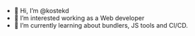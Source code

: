 - 👋 Hi, I’m @kostekd
- 👀 I’m interested working as a Web developer
- 🌱 I’m currently learning about bundlers, JS tools and CI/CD. 


<!---
kostekd/kostekd is a ✨ special ✨ repository because its `README.md` (this file) appears on your GitHub profile.
You can click the Preview link to take a look at your changes.
--->
